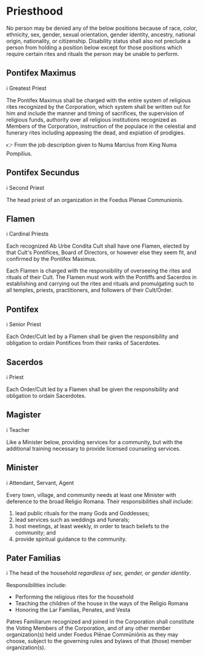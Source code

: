 Priesthood
==========

No person may be denied any of the below positions because of race, color, ethnicity, sex, gender,
sexual orientation, gender identity, ancestry, national origin, nationality, or citizenship.
Disability status shall also not preclude a person from holding a position below except for those
positions which require certain rites and rituals the person may be unable to perform.

Pontifex Maximus
--------
:information_source: Greatest Priest

The Pontifex Maximus shall be charged with the entire system of religious rites recognized by
the Corporation, which system shall be written out for him and include the manner and timing of
sacrifices, the supervision of religious funds, authority over all religious institutions
recognized as Members of the Corporation, instruction of the populace in the celestial and
funerary rites including appeasing the dead, and expiation of prodigies.

:point_right: From the job description given to Numa Marcius from King Numa Pompilius.

Pontifex Secundus
--------
:information_source: Second Priest

The head priest of an organization in the Foedus Plenae Communionis.

Flamen
------
:information_source: Cardinal Priests

Each recognized Ab Urbe Condita Cult shall have one Flamen, elected by that Cult's Pontifices, Board of
Directors, or however else they seem fit, and confirmed by the Pontifex Maximus.

Each Flamen is charged with the responsibility of overseeing the rites and rituals of their Cult. The
Flamen must work with the Pontiffs and Sacerdos in establishing and carrying out the rites and rituals
and promulgating such to all temples, priests, practitioners, and followers of their Cult/Order.

Pontifex
-------
:information_source: Senior Priest

Each Order/Cult led by a Flamen shall be given the responsibility and obligation to ordain Pontifices
from their ranks of Sacerdotes.

Sacerdos
--------
:information_source: Priest

Each Order/Cult led by a Flamen shall be given the responsibility and obligation to ordain Sacerdotes.

Magister
--------

ℹ️ Teacher

Like a Minister below, providing services for a community, but with the additional training
necessary to provide licensed counseling services.

Minister
--------
:information_source: Attendant, Servant, Agent

Every town, village, and community needs at least one Minister with deference to the broad Religio
Romana. Their responsibilities shall include:
1. lead public rituals for the many Gods and Goddesses;
2. lead services such as weddings and funerals;
3. host meetings, at least weekly, in order to teach beliefs to the community; and
4. provide spiritual guidance to the community.

Pater Familias
-----
:information_source: The head of the household _regardless of sex, gender, or gender identity_.

Responsibilities include:
* Performing the religious rites for the household
* Teaching the children of the house in the ways of the Religio Romana
* Honoring the Lar Familias, Penates, and Vesta

Patres Familiarum recognized and joined in the Corporation shall constitute the Voting Members of the
Corporation, and of any other member organization(s) held under Foedus Plēnae Commūniōnis as they may
choose, subject to the governing rules and bylaws of that (those) member organization(s).
